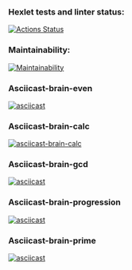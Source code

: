 ### Hexlet tests and linter status:
[![Actions Status](https://github.com/helenowl/frontend-project-44/actions/workflows/hexlet-check.yml/badge.svg)](https://github.com/helenowl/frontend-project-44/actions)
### Maintainability:
[![Maintainability](https://api.codeclimate.com/v1/badges/f1812b5902ac2c1a9476/maintainability)](https://codeclimate.com/github/helenowl/frontend-project-44/maintainability)
### Asciicast-brain-even
[![asciicast](https://asciinema.org/a/aAP5dnYwXyKkoSNxw0Qo3RIUD.svg)](https://asciinema.org/a/aAP5dnYwXyKkoSNxw0Qo3RIUD)
### Asciicast-brain-calc
[![asciicast-brain-calc](https://asciinema.org/a/vvKaoF7iI8YvJZEpnrsnS0rcS.svg)](https://asciinema.org/a/vvKaoF7iI8YvJZEpnrsnS0rcS)
### Asciicast-brain-gcd
[![asciicast](https://asciinema.org/a/3PhXsfqU4JD8ieTcnSbl3r5Xj.svg)](https://asciinema.org/a/3PhXsfqU4JD8ieTcnSbl3r5Xj)
### Asciicast-brain-progression
[![asciicast](https://asciinema.org/a/QlovIN9JYuIXgJb28N0JABNE5.svg)](https://asciinema.org/a/QlovIN9JYuIXgJb28N0JABNE5)
### Asciicast-brain-prime
[![asciicast](https://asciinema.org/a/mJ9SgG68Q1ikcO3wzWS5Vahe4.svg)](https://asciinema.org/a/mJ9SgG68Q1ikcO3wzWS5Vahe4)
